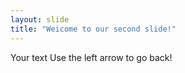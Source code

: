 ```yaml
---
layout: slide
title: "Weicome to our second slide!"
---
```

Your text
Use the left arrow to go back!
